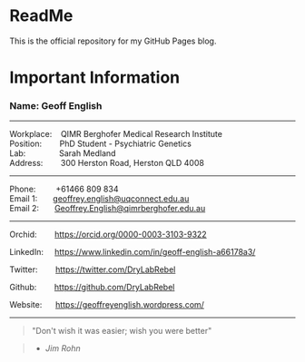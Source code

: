 ReadMe
======

This is the official repository for my GitHub Pages blog.

Important Information
=====================

### Name: Geoff English ### 

---

Workplace:&nbsp;&nbsp;&nbsp;                          QIMR Berghofer Medical Research Institute  
Position:&nbsp;&nbsp;&nbsp;&nbsp;&nbsp;&nbsp;&nbsp;   PhD Student - Psychiatric Genetics  
Lab:&nbsp;&nbsp;&nbsp;&nbsp;&nbsp;&nbsp;&nbsp;&nbsp;&nbsp;&nbsp;&nbsp;&nbsp;&nbsp;&nbsp;    Sarah Medland  
Address:&nbsp;&nbsp;&nbsp;&nbsp;&nbsp;&nbsp;&nbsp;    300 Herston Road, Herston QLD 4008  

---

Phone:&nbsp;&nbsp;&nbsp;&nbsp;&nbsp;&nbsp;&nbsp;&nbsp;  +61466 809 834  
Email 1:&nbsp;&nbsp;&nbsp;&nbsp;&nbsp;&nbsp;  geoffrey.english@uqconnect.edu.au  
Email 2:&nbsp;&nbsp;&nbsp;&nbsp;&nbsp;&nbsp;  Geoffrey.English@qimrberghofer.edu.au  

---

Orchid:&nbsp;&nbsp;&nbsp;&nbsp;&nbsp;&nbsp;&nbsp;  https://orcid.org/0000-0003-3103-9322  

LinkedIn:&nbsp;&nbsp;&nbsp;&nbsp;   https://www.linkedin.com/in/geoff-english-a66178a3/  

Twitter:&nbsp;&nbsp;&nbsp;&nbsp;&nbsp;&nbsp;&nbsp; https://twitter.com/DryLabRebel  

Github:&nbsp;&nbsp;&nbsp;&nbsp;&nbsp;&nbsp;&nbsp;  https://github.com/DryLabRebel  

Website:&nbsp;&nbsp;&nbsp;&nbsp;&nbsp;   https://geoffreyenglish.wordpress.com/  

---

> "Don't wish it was easier; wish you were better" 

> - *Jim Rohn*

